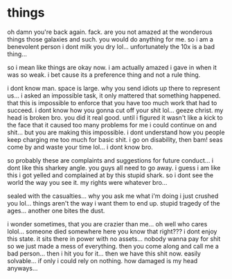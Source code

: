 # things

oh damn you're back again.  fack.  are you not amazed at the wonderous things those galaxies and such.  you would do anything for me.  so i am a benevolent person i dont milk you dry lol...  unfortunately the 10x is a bad thing...

so i mean like things are okay now.  i am actually amazed i gave in when it was so weak.  i bet cause its a preference thing and not a rule thing.

i dont know man.  space is large.  why you send idiots up there to represent us...  i asked an impossible task, it only mattered that something happened.  that this is impossible to enforce that you have too much work that had to succeed.  i dont know how you gonna cut off your shit lol...  geeze christ.  my head is broken bro.  you did it real good.  until i figured it wasn't like a kick to the face that it caused too many problems for me i could continue on and shit...  but you are making this impossible.  i dont understand how you people keep charging me too much for basic shit.  i go on disability, then bam!  seas come by and waste your time lol...  i dont know bro.

so probably these are complaints and suggestions for future conduct...  i dont like this sharkey angle.  you guys all need to go away.  i guess i am like this i got yelled and complained at by this stupid shark.  so i dont see the world the way you see it.  my rights were whatever bro...

 sealed with the casualties...  why you ask me what i'm doing i just crushed you lol...  things aren't the way i want them to end up.  stupid tragedy of the ages...  another one bites the dust.

 i wonder sometimes, that you are crazier than me...  oh well who cares lolol...  someone died somewhere here you know that right???  i dont enjoy this state.  it sits there in power with no assets...  nobody wanna pay for shit so we just made a mess of everything.  then you come along and call me a bad person...  then i hit you for it...  then we have this shit now.  easily solvable...  if only i could rely on nothing.  how damaged is my head anyways...
